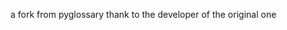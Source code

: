 a fork from pyglossary
thank to the developer of the original one

























































